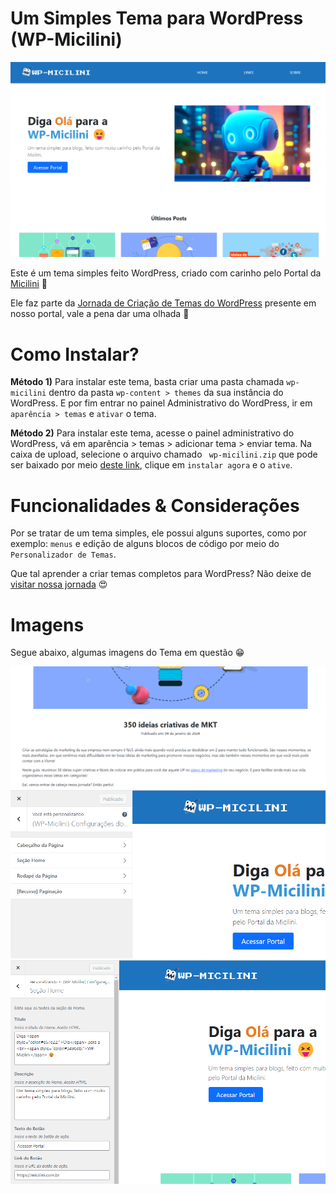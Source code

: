 # Um Simples Tema para WordPress (WP-Micilini)

![Tela 01](https://github.com/micilini/wp-micilini/blob/main/assets/img/tela-01.png)

Este é um tema simples feito WordPress, criado com carinho pelo Portal da [Micilini](https://micilini.com) 🤖

Ele faz parte da [Jornada de Criação de Temas do WordPress](https://micilini.com/conteudos/wordpress) presente em nosso portal, vale a pena dar uma olhada 👀

# Como Instalar?

**Método 1)** Para instalar este tema, basta criar uma pasta chamada ```wp-micilini``` dentro da pasta ```wp-content > themes``` da sua instância do WordPress. E por fim entrar no painel Administrativo do WordPress, ir em ```aparência > temas``` e ```ativar``` o tema.

**Método 2)** Para instalar este tema, acesse o painel administrativo do WordPress, vá em aparência > temas > adicionar tema > enviar tema. Na caixa de upload, selecione o arquivo chamado ``` wp-micilini.zip``` que pode ser baixado por meio [deste link](https://github.com/micilini/wp-micilini/blob/main/wp-micilini.zip), clique em ```instalar agora``` e o ```ative```.

# Funcionalidades & Considerações

Por se tratar de um tema simples, ele possui alguns suportes, como por exemplo: ```menus``` e edição de alguns blocos de código por meio do ```Personalizador de Temas```.

Que tal aprender a criar temas completos para WordPress? Não deixe de [visitar nossa jornada](https://micilini.com/conteudos/wordpress) 😍

# Imagens

Segue abaixo, algumas imagens do Tema em questão 😁

![Tela 02](https://github.com/micilini/wp-micilini/blob/main/assets/img/tela-02.png)
![Tela 03](https://github.com/micilini/wp-micilini/blob/main/assets/img/tela-03.png)
![Tela 04](https://github.com/micilini/wp-micilini/blob/main/assets/img/tela-04.png)




